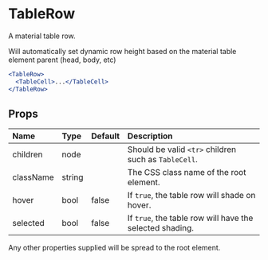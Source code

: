TableRow
========

A material table row.

Will automatically set dynamic row height
based on the material table element parent (head, body, etc)

```jsx
<TableRow>
  <TableCell>...</TableCell>
</TableRow>
```

Props
-----

| Name | Type | Default | Description |
|:-----|:-----|:--------|:------------|
| children | node |  | Should be valid `<tr>` children such as `TableCell`. |
| className | string |  | The CSS class name of the root element. |
| hover | bool | false | If `true`, the table row will shade on hover. |
| selected | bool | false | If `true`, the table row will have the selected shading. |

Any other properties supplied will be spread to the root element.
